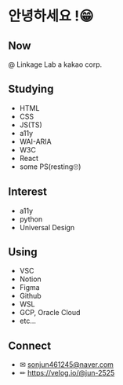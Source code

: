 # 안녕하세요 !😁

## Now
@ Linkage Lab a kakao corp.

## Studying
- HTML
- CSS
- JS(TS)
- a11y
- WAI-ARIA
- W3C
- React
- some PS(resting🙄)

## Interest 
- a11y
- python
- Universal Design

## Using
- VSC
- Notion
- Figma
- Github
- WSL
- GCP, Oracle Cloud
- etc...

## Connect
- ✉ sonjun461245@naver.com
- ✏ https://velog.io/@jun-2525
